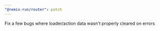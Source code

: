 ```yaml
---
"@remix-run/router": patch
---
```


Fix a few bugs where loader/action data wasn't properly cleared on errors
